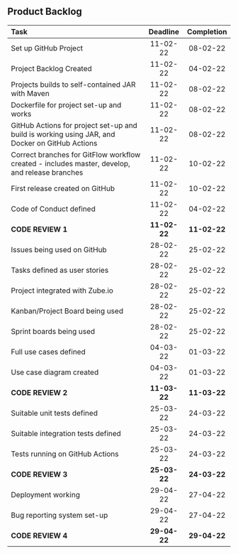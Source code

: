 ## Product Backlog
| Task                                                                                           |   Deadline   |  Completion  |
|:-----------------------------------------------------------------------------------------------|:------------:|:------------:|
| Set up GitHub Project                                                                          |   11-02-22   |   08-02-22   |
| Project Backlog Created                                                                        |   11-02-22   |   04-02-22   |
| Projects builds to self-contained JAR with Maven                                               |   11-02-22   |   08-02-22   |
| Dockerfile for project set-up and works                                                        |   11-02-22   |   08-02-22   |
| GitHub Actions for project set-up and build is working using JAR, and Docker on GitHub Actions |   11-02-22   |   08-02-22   |
| Correct branches for GitFlow workflow created - includes master, develop, and release branches |   11-02-22   |   10-02-22   |
| First release created on GitHub                                                                |   11-02-22   |   10-02-22   |
| Code of Conduct defined                                                                        |   11-02-22   |   04-02-22   |
| **CODE REVIEW 1**                                                                              | **11-02-22** | **11-02-22** |
| Issues being used on GitHub                                                                    |   28-02-22   |   25-02-22   |
| Tasks defined as user stories                                                                  |   28-02-22   |   25-02-22   |
| Project integrated with Zube.io                                                                |   28-02-22   |   25-02-22   |
| Kanban/Project Board being used                                                                |   28-02-22   |   25-02-22   |
| Sprint boards being used                                                                       |   28-02-22   |   25-02-22   |
| Full use cases defined                                                                         |   04-03-22   |   01-03-22   |
| Use case diagram created                                                                       |   04-03-22   |   01-03-22   |
| **CODE REVIEW 2**                                                                              | **11-03-22** | **11-03-22** |
| Suitable unit tests defined                                                                    |   25-03-22   |   24-03-22   |
| Suitable integration tests defined                                                             |   25-03-22   |   24-03-22   |
| Tests running on GitHub Actions                                                                |   25-03-22   |   24-03-22   |
| **CODE REVIEW 3**                                                                              | **25-03-22** | **24-03-22** |
| Deployment working                                                                             |   29-04-22   |   27-04-22   |
| Bug reporting system set-up                                                                    |   29-04-22   |   27-04-22   |
| **CODE REVIEW 4**                                                                              | **29-04-22** | **29-04-22** |